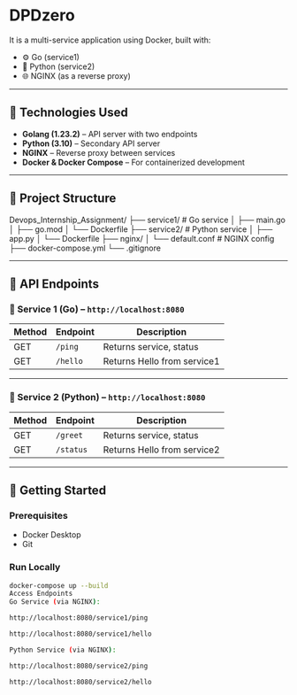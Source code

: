 # DPDzero

It is a multi-service application using Docker, built with:

- ⚙️ Go (service1)
- 🐍 Python (service2)
- 🌐 NGINX (as a reverse proxy)

---

## 🔧 Technologies Used

- **Golang (1.23.2)** – API server with two endpoints
- **Python (3.10)** – Secondary API server
- **NGINX** – Reverse proxy between services
- **Docker & Docker Compose** – For containerized development

---

## 📂 Project Structure

Devops_Internship_Assignment/
├── service1/ # Go service
│ ├── main.go
│ ├── go.mod
│ └── Dockerfile
├── service2/ # Python service
│ ├── app.py
│ └── Dockerfile
├── nginx/
│ └── default.conf # NGINX config
├── docker-compose.yml
└── .gitignore

---

## 🚀 API Endpoints

### 🔹 Service 1 (Go) – `http://localhost:8080`

| Method | Endpoint     | Description             |
|--------|--------------|-------------------------|
| GET    | `/ping`      | Returns service, status |
| GET    | `/hello`     | Returns Hello from service1|

---

### 🔹 Service 2 (Python) – `http://localhost:8080`

| Method | Endpoint     | Description                 |
|--------|--------------|-----------------------------|
| GET    | `/greet`     | Returns service, status    |
| GET    | `/status`    | Returns Hello from service2 |

---

## 🧪 Getting Started

### Prerequisites

- Docker Desktop
- Git

### Run Locally

```bash
docker-compose up --build
Access Endpoints
Go Service (via NGINX):

http://localhost:8080/service1/ping

http://localhost:8080/service1/hello

Python Service (via NGINX):

http://localhost:8080/service2/ping

http://localhost:8080/service2/hello
